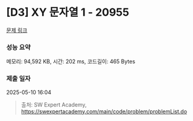 # [D3] XY 문자열 1 - 20955 

[문제 링크](https://swexpertacademy.com/main/code/problem/problemDetail.do?contestProbId=AY_gm8_6NjcDFAVF) 

### 성능 요약

메모리: 94,592 KB, 시간: 202 ms, 코드길이: 465 Bytes

### 제출 일자

2025-05-10 16:04



> 출처: SW Expert Academy, https://swexpertacademy.com/main/code/problem/problemList.do